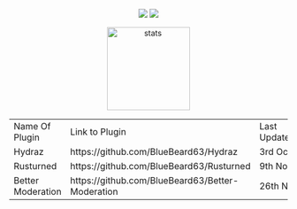 <p align="center">
  <a href=""https://discord.com/users/400836575019401237" target"blank_"><img src="https://img.shields.io/badge/discord%20-7289DA.svg?&style=for-the-badge&logo=discord&logoColor=white"></a>
  <a href="https://github.com/BlueBeard63" target"blank_"><img src="https://img.shields.io/badge/GitHub%20-191717.svg?&style=for-the-badge&logo=github&logoColor=white"></a>
</p>

<p align="center">
  <img src="https://github-readme-stats.vercel.app/api?username=BlueBeard63&count_private=true&show_icons=true&theme=purple&hide_border=true" width="%100" height="150px" alt="stats" />
</p>

<table>
  <td>Name Of Plugin</td>
  <td>Link to Plugin</td>
  <td>Last Updated/Released</td>
  <tr>
    <td>Hydraz</td>
    <td>https://github.com/BlueBeard63/Hydraz</td>
    <td>3rd Oct 2020</td>
  </tr>
  <tr>
    <td>Rusturned</td>
    <td>https://github.com/BlueBeard63/Rusturned</td>
    <td>9th Nov 2020</td>
  </tr>
  <tr>
    <td>Better Moderation</td>
    <td>https://github.com/BlueBeard63/Better-Moderation</td>
    <td>26th Nov 2020</td>
</table>
